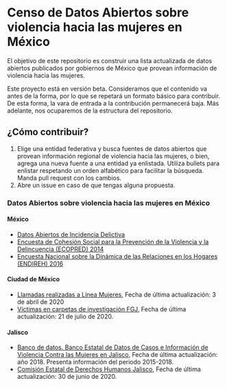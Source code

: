 # Censo de Datos Abiertos sobre violencia hacia las mujeres en México

El objetivo de este repositorio es construir una lista actualizada de datos abiertos publicados por gobiernos de México que provean información de violencia hacia las mujeres.  

Este proyecto está en versión beta. Consideramos que el contenido va antes de la forma, por lo que se repetará un formato básico para contribuir. De esta forma, la vara de entrada a la contribución permanecerá baja. Más adelante, nos ocuparemos de la estructura del repositorio. 

## ¿Cómo contribuir?

1. Elige una entidad federativa y busca fuentes de datos abiertos que provean información regional de violencia hacia las mujeres, o bien, agrega una nueva fuente a una entidad ya enlistada. Utiliza bullets para enlistar respetando un orden alfabético para facilitar la búsqueda. Manda pull request con los cambios. 
2. Abre un issue en caso de que tengas alguna propuesta. 

### Datos Abiertos sobre violencia hacia las mujeres en México

#### México
- [Datos Abiertos de Incidencia Delictiva](https://www.gob.mx/sesnsp/acciones-y-programas/datos-abiertos-de-incidencia-delictiva?state=published)
- [Encuesta de Cohesión Social para la Prevención de la Violencia y la Delincuencia (ECOPRED) 2014](https://www.inegi.org.mx/programas/ecopred/2014/)
- [Encuesta Nacional sobre la Dinámica de las Relaciones en los Hogares (ENDIREH) 2016](https://www.inegi.org.mx/programas/endireh/2016/default.html#Documentacion)

#### Ciudad de México

- [Llamadas realizadas a Línea Mujeres](https://datos.cdmx.gob.mx/explore/dataset/linea-mujeres/table/), Fecha de última actualización: 3 de abril de 2020
- [Víctimas en carpetas de investigación FGJ](https://datos.cdmx.gob.mx/explore/dataset/victimas-en-carpetas-de-investigacion-pgj/table/), Fecha de última actualización: 21 de julio de 2020. 

#### Jalisco
- [Banco de datos. Banco Estatal de Datos de Casos e Información de Violencia Contra las Mujeres en Jalisco](https://baedavim.jalisco.gob.mx/inicio), Fecha de última actualización: año 2018. Presenta información del periodo 2015-2018.
- [Comisión Estatal de Derechos Humanos Jalisco](http://cedhj.org.mx/estadisticas.asp), Fecha de última actualización: 30 de junio de 2020.
